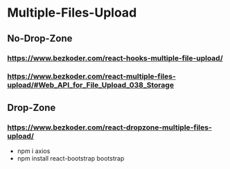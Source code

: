 # Multiple-Files-Upload

## No-Drop-Zone
### https://www.bezkoder.com/react-hooks-multiple-file-upload/
### https://www.bezkoder.com/react-multiple-files-upload/#Web_API_for_File_Upload_038_Storage

## Drop-Zone
### https://www.bezkoder.com/react-dropzone-multiple-files-upload/

- npm i axios
- npm install react-bootstrap bootstrap
